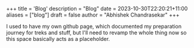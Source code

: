 +++
title = 'Blog'
description = "Blog"
date = 2023-10-30T22:20:21+11:00
aliases = ["blog"] 
draft = false
author = "Abhishek Chandrasekar"
+++

I used to have my own github page, which documented my preparation journey for treks and stuff,
but I'll need to revamp the whole thing now so this space basically acts as a placeholder.
